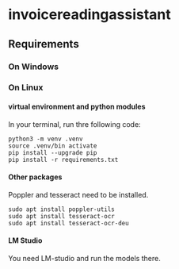 # invoicereadingassistant


## Requirements

### On Windows

### On Linux

#### virtual environment and python modules
In your terminal, run thre following code:
```
python3 -m venv .venv
source .venv/bin activate
pip install --upgrade pip
pip install -r requirements.txt
```
#### Other packages
Poppler and tesseract need to be installed. 
```
sudo apt install poppler-utils
sudo apt install tesseract-ocr
sudo apt install tesseract-ocr-deu
```
#### LM Studio
You need LM-studio and run the models there. 

